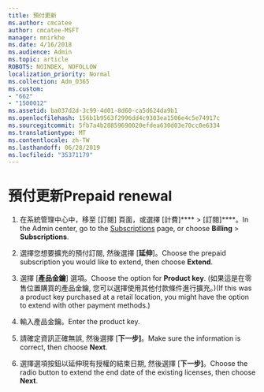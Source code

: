 ```yaml
---
title: 預付更新
ms.author: cmcatee
author: cmcatee-MSFT
manager: mnirkhe
ms.date: 4/16/2018
ms.audience: Admin
ms.topic: article
ROBOTS: NOINDEX, NOFOLLOW
localization_priority: Normal
ms.collection: Adm_O365
ms.custom:
- "662"
- "1500012"
ms.assetid: ba037d2d-3c99-4d01-8d60-ca5d624da9b1
ms.openlocfilehash: 156b1b9563f2996dd4c9303ea1506e4c5e74917c
ms.sourcegitcommit: 5fb7a4b28859690020efdea630d03e70cc0e6334
ms.translationtype: MT
ms.contentlocale: zh-TW
ms.lasthandoff: 06/28/2019
ms.locfileid: "35371179"
---
```

# <a name="prepaid-renewal"></a><span data-ttu-id="38529-102">預付更新</span><span class="sxs-lookup"><span data-stu-id="38529-102">Prepaid renewal</span></span>

1. <span data-ttu-id="38529-103">在系統管理中心中，移至 [訂閱][](https://go.microsoft.com/fwlink/p/?linkid=842054) 頁面，或選擇 [計費]\*\*\*\* \> [訂閱]\*\*\*\*。</span><span class="sxs-lookup"><span data-stu-id="38529-103">In the Admin center, go to the [Subscriptions](https://go.microsoft.com/fwlink/p/?linkid=842054) page, or choose **Billing** \> **Subscriptions**.</span></span>

2. <span data-ttu-id="38529-104">選擇您想要擴充的預付訂閱, 然後選擇 [**延伸**]。</span><span class="sxs-lookup"><span data-stu-id="38529-104">Choose the prepaid subscription you would like to extend, then choose **Extend**.</span></span>

3. <span data-ttu-id="38529-105">選擇 [**產品金鑰**] 選項。</span><span class="sxs-lookup"><span data-stu-id="38529-105">Choose the option for **Product key**.</span></span> <span data-ttu-id="38529-106">(如果這是在零售位置購買的產品金鑰, 您可以選擇使用其他付款條件進行擴充。)</span><span class="sxs-lookup"><span data-stu-id="38529-106">(If this was a product key purchased at a retail location, you might have the option to extend with other payment methods.)</span></span>

4. <span data-ttu-id="38529-107">輸入產品金鑰。</span><span class="sxs-lookup"><span data-stu-id="38529-107">Enter the product key.</span></span>

5. <span data-ttu-id="38529-108">請確定資訊正確無誤, 然後選擇 [**下一步]**。</span><span class="sxs-lookup"><span data-stu-id="38529-108">Make sure the information is correct, then choose **Next**.</span></span>

6. <span data-ttu-id="38529-109">選擇選項按鈕以延伸現有授權的結束日期, 然後選擇 [**下一步]**。</span><span class="sxs-lookup"><span data-stu-id="38529-109">Choose the radio button to extend the end date of the existing licenses, then choose **Next**.</span></span>
